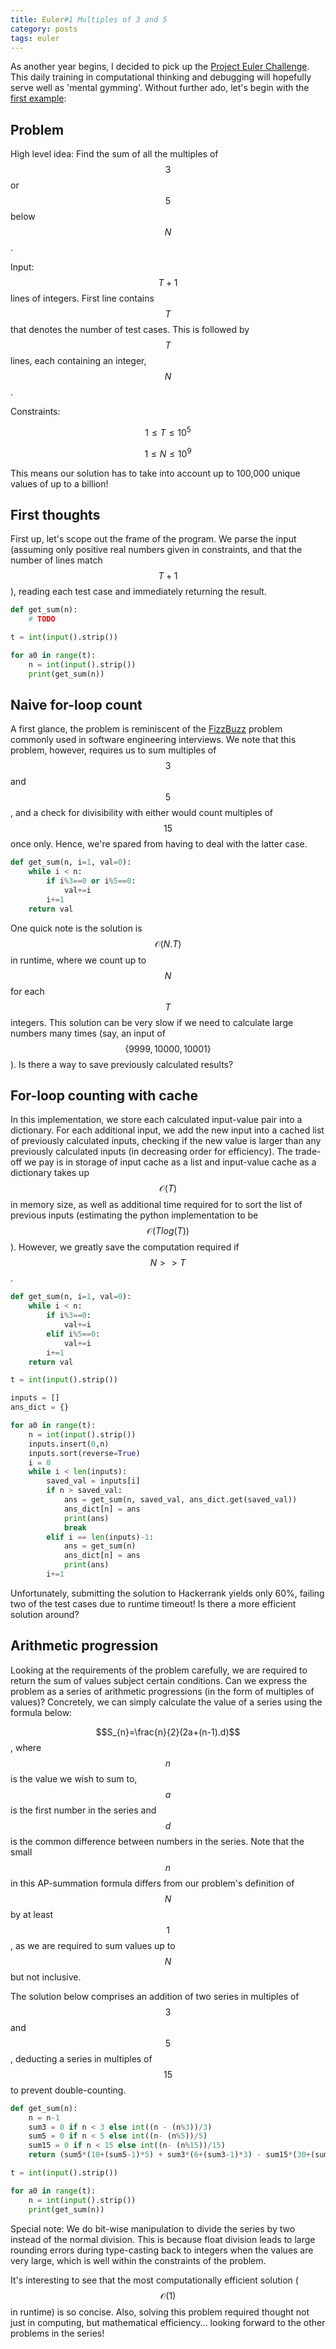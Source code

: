 ```yaml
---
title: Euler#1 Multiples of 3 and 5
category: posts
tags: euler
---
```


As another year begins, I decided to pick up the [Project Euler Challenge](https://projecteuler.net/). This daily training in computational thinking and debugging will hopefully serve well as 'mental gymming'. Without further ado, let's begin with the [first example](https://www.hackerrank.com/contests/projecteuler/challenges/euler001/problem):

## Problem
High level idea: Find the sum of all the multiples of $$3$$ or $$5$$ below $$N$$.

Input: $$T+1$$ lines of integers. First line contains $$T$$ that denotes the number of test cases. This is followed by $$T$$ lines, each containing an integer, $$N$$.

Constraints:

$$1 \leq T \leq 10^5$$

$$1 \leq N \leq 10^9$$

This means our solution has to take into account up to 100,000 unique values of up to  a billion!

## First thoughts
First up, let's scope out the frame of the program. We parse the input (assuming only positive real numbers given in constraints, and that the number of lines match $$T+1$$), reading each test case and immediately returning the result.

```python
def get_sum(n):
    # TODO

t = int(input().strip())

for a0 in range(t):
    n = int(input().strip())
    print(get_sum(n))

```

## Naive for-loop count
A first glance, the problem is reminiscent of the [FizzBuzz](https://blog.codinghorror.com/why-cant-programmers-program/) problem commonly used in software engineering interviews. We note that this problem, however, requires us to sum multiples of $$3$$ and $$5$$, and a check for divisibility with either would count multiples of $$15$$ once only. Hence, we're spared from having to deal with the latter case.
```python
def get_sum(n, i=1, val=0):
    while i < n:
        if i%3==0 or i%5==0:
            val+=i
        i+=1
    return val
```
One quick note is the solution is $$\mathcal{O}(N.T)$$ in runtime, where we count up to $$N$$ for each $$T$$ integers. This solution can be very slow if we need to calculate large numbers many times (say, an input of $$\{9999, 10000, 10001\}$$). Is there a way to save previously calculated results?

## For-loop counting with cache
In this implementation, we store each calculated input-value pair into a dictionary. For each additional input, we add the new input into a cached list of previously calculated inputs, checking if the new value is larger than any previously calculated inputs (in decreasing order for efficiency). The trade-off we pay is in storage of input cache as a list and input-value cache as a dictionary takes up $$\mathcal{O}(T)$$ in memory size, as well as additional time required for to sort the list of previous inputs (estimating the python implementation to be $$\mathcal{O}(Tlog(T))$$). However, we greatly save the computation required if $$N >> T$$.

```python
def get_sum(n, i=1, val=0):
    while i < n:
        if i%3==0:
            val+=i
        elif i%5==0:
            val+=i
        i+=1
    return val

t = int(input().strip())

inputs = []
ans_dict = {}

for a0 in range(t):
    n = int(input().strip())
    inputs.insert(0,n)
    inputs.sort(reverse=True)
    i = 0
    while i < len(inputs):
        saved_val = inputs[i]
        if n > saved_val:
            ans = get_sum(n, saved_val, ans_dict.get(saved_val))
            ans_dict[n] = ans
            print(ans)
            break
        elif i == len(inputs)-1:
            ans = get_sum(n)
            ans_dict[n] = ans
            print(ans)
        i+=1
```
Unfortunately, submitting the solution to Hackerrank yields only 60%, failing two of the test cases due to runtime timeout! Is there a more efficient solution around?

## Arithmetic progression
Looking at the requirements of the problem carefully, we are required to return the sum of values subject certain conditions. Can we express the problem as a series of arithmetic progressions (in the form of multiples of values)? Concretely, we can simply calculate the value of a series using the formula below:

$$S_{n}=\frac{n}{2}(2a+(n-1).d)$$, where $$n$$ is the value we wish to sum to,$$a$$ is the first number in the series and $$d$$ is the common difference between numbers in the series. Note that the small $$n$$ in this AP-summation formula differs from our problem's definition of $$N$$ by at least $$1$$, as we are required to sum values up to $$N$$ but not inclusive.

The solution below comprises an addition of two series in multiples of $$3$$ and $$5$$, deducting a series in multiples of $$15$$ to prevent double-counting.

```python
def get_sum(n):
    n = n-1
    sum3 = 0 if n < 3 else int((n - (n%3))/3)
    sum5 = 0 if n < 5 else int((n- (n%5))/5)
    sum15 = 0 if n < 15 else int((n- (n%15))/15)
    return (sum5*(10+(sum5-1)*5) + sum3*(6+(sum3-1)*3) - sum15*(30+(sum15-1)*15))>>1

t = int(input().strip())

for a0 in range(t):
    n = int(input().strip())
    print(get_sum(n))

```
Special note: We do bit-wise manipulation to divide the series by two instead of the normal division. This is because float division leads to large rounding errors during type-casting back to integers when the values are very large, which is well within the constraints of the problem.

It's interesting to see that the most computationally efficient solution ($$\mathcal{O}(1)$$ in runtime) is so concise. Also, solving this problem required thought not just in computing, but mathematical efficiency... looking forward to the other problems in the series!
